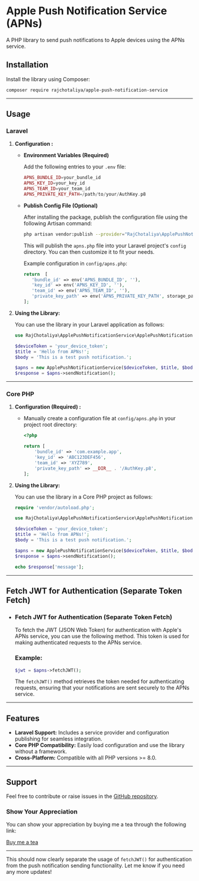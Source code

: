 # Apple Push Notification Service (APNs)

A PHP library to send push notifications to Apple devices using the APNs service.

## Installation

Install the library using Composer:

```bash
composer require rajchotaliya/apple-push-notification-service
```

---

## Usage

### Laravel
1. **Configuration :**
   - **Environment Variables (Required)**

      Add the following entries to your `.env` file:
      ```php
      APNS_BUNDLE_ID=your_bundle_id
      APNS_KEY_ID=your_key_id
      APNS_TEAM_ID=your_team_id
      APNS_PRIVATE_KEY_PATH=/path/to/your/AuthKey.p8
      ```

   - **Publish Config File (Optional)**

      After installing the package, publish the configuration file using the following Artisan command:
      ```bash
      php artisan vendor:publish --provider="RajChotaliya\ApplePushNotificationService\ApplePushNotificationServiceProvider"
      ```
      This will publish the `apns.php` file into your Laravel project's `config` directory. You can then customize it to fit your needs.

      Example configuration in `config/apns.php`:
      ```php
      return  [
         'bundle_id' => env('APNS_BUNDLE_ID', ''),
         'key_id' => env('APNS_KEY_ID', ''),
         'team_id' => env('APNS_TEAM_ID', ''),
         'private_key_path' => env('APNS_PRIVATE_KEY_PATH', storage_path('AuthKey.p8')),
      ];
      ```

2. **Using the Library:**
   
   You can use the library in your Laravel application as follows:
   ```php
   use RajChotaliya\ApplePushNotificationService\ApplePushNotificationService;

   $deviceToken = 'your_device_token';
   $title = 'Hello from APNs!';
   $body = 'This is a test push notification.';

   $apns = new ApplePushNotificationService($deviceToken, $title, $body);
   $response = $apns->sendNotification();
   ```

---

### Core PHP
1. **Configuration (Required) :**
   - Manually create a configuration file at `config/apns.php` in your project root directory:
     ```php
     <?php

     return [
         'bundle_id' => 'com.example.app',
         'key_id' => 'ABC123DEF456',
         'team_id' => 'XYZ789',
         'private_key_path' => __DIR__ . '/AuthKey.p8',
     ];
     ```

2. **Using the Library:**
   
   You can use the library in a Core PHP project as follows:
   ```php
   require 'vendor/autoload.php';

   use RajChotaliya\ApplePushNotificationService\ApplePushNotificationService;

   $deviceToken = 'your_device_token';
   $title = 'Hello from APNs!';
   $body = 'This is a test push notification.';

   $apns = new ApplePushNotificationService($deviceToken, $title, $body);
   $response = $apns->sendNotification();
   
   echo $response['message'];
   ```

---

## Fetch JWT for Authentication (Separate Token Fetch)
- ### Fetch JWT for Authentication (Separate Token Fetch)
   To fetch the JWT (JSON Web Token) for authentication with Apple's APNs service, you can use the following method. This token is used for making authenticated requests to the APNs service.

  ### Example:

   ```php
   $jwt = $apns->fetchJWT();
   ```

   The `fetchJWT()` method retrieves the token needed for authenticating requests, ensuring that your notifications are sent securely to the APNs service.

---

## Features
- **Laravel Support:** Includes a service provider and configuration publishing for seamless integration.
- **Core PHP Compatibility:** Easily load configuration and use the library without a framework.
- **Cross-Platform:** Compatible with all PHP versions >= 8.0.

---

## Support

Feel free to contribute or raise issues in the [GitHub repository](https://github.com/RajChotaliya/apple-push-notification-service).

### Show Your Appreciation

You can show your appreciation by buying me a tea through the following link:

[Buy me a tea](https://drive.google.com/file/d/1-i7MNcvvixDv5C2qrnQJ0uFWdUbUvxI3/view?usp=sharing)

---

This should now clearly separate the usage of `fetchJWT()` for authentication from the push notification sending functionality. Let me know if you need any more updates!